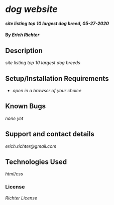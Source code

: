# _dog website_

#### _site listing top 10 largest dog breed, 05-27-2020_

#### By _**Erich Richter**_

## Description

_site listing top 10 largest dog breeds_

## Setup/Installation Requirements

* _open in a browser of your choice_

## Known Bugs

_none yet_

## Support and contact details

_erich.richter@gmail.com_

## Technologies Used

_html/css_

### License

*Richter License*
